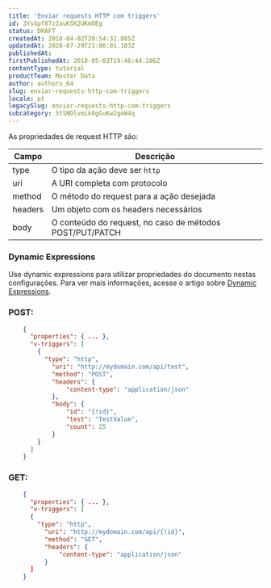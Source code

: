 ```yaml
---
title: 'Enviar requests HTTP com triggers'
id: 3YsGpf87z2auKSK2UKmOEg
status: DRAFT
createdAt: 2018-04-02T20:54:32.885Z
updatedAt: 2020-07-29T21:06:01.103Z
publishedAt: 
firstPublishedAt: 2018-05-03T19:46:44.286Z
contentType: tutorial
productTeam: Master Data
author: authors_64
slug: enviar-requests-http-com-triggers
locale: pt
legacySlug: enviar-requests-http-com-triggers
subcategory: 5tSNDlvmik8gGuKw2goW4q
---
```


As propriedades de request HTTP são:

| Campo     | Descrição     |
| ---------- | ---------- |
| type       | O tipo da ação deve ser `http`       |
| uri       | A URI completa com protocolo       |
| method       | O método do request para a ação desejada       |
| headers       | Um objeto com os headers necessários       |
| body       | O conteúdo do request, no caso de métodos POST/PUT/PATCH       |

### Dynamic Expressions

Use dynamic expressions para utilizar propriedades do documento nestas configurações. Para ver mais informações, acesse o artigo sobre [Dynamic Expressions](/pt/tutorial/dynamic-expressions).

### POST:

```json
    {
      "properties": { ... },
      "v-triggers": [
        {
          "type": "http",
	        "uri": "http://mydomain.com/api/test",
	        "method": "POST",
	        "headers": {
		        "content-type": "application/json"
	        },
	        "body": {
		        "id": "{!id}",
		        "test": "TestValue",
		        "count": 25
	        }
        }
      ]
    }
```

### GET:

```json
    {
      "properties": { ... },
      "v-triggers": [
      {
        "type": "http",
	      "uri": "http://mydomain.com/api/{!id}",
	      "method": "GET",
	      "headers": {
		      "content-type": "application/json"
	      }
      ]
    }
```
